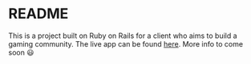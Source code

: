 # README

This is a project built on Ruby on Rails for a client who aims to build a gaming community.
The live app can be found [here](https://www.chreativegaming.com/).
More info to come soon 😃
